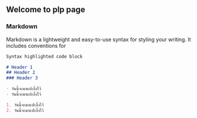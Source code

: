 ## Welcome to plp page

### Markdown

Markdown is a lightweight and easy-to-use syntax for styling your writing. It includes conventions for

```markdown
Syntax highlighted code block

# Header 1
## Header 2
### Header 3

- วันนี้จะมาแปะลิ้งไว้
- วันนี้จะมาแปะลิ้งไว้

1. วันนี้จะมาแปะลิ้งไว้
2. วันนี้จะมาแปะลิ้งไว้

